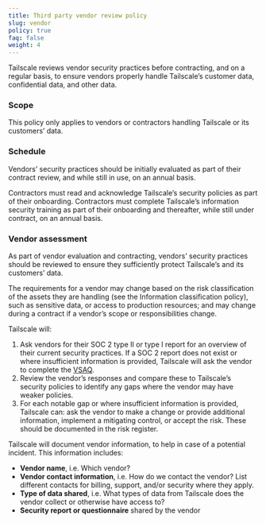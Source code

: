 ```yaml
---
title: Third party vendor review policy
slug: vendor
policy: true
faq: false
weight: 4
---
```


Tailscale reviews vendor security practices before contracting, and on a regular basis, to ensure vendors properly handle Tailscale’s customer data, confidential data, and other data.
<!--Tailscale’s [full vendor list is available here](https://docs.google.com/spreadsheets/d/1WerAlilhS86njuZB5_trKJAq9dxQeDBIlVY_4_d7sHg/edit#gid=0).-->

### Scope

This policy only applies to vendors or contractors handling Tailscale or its customers’ data.

### Schedule

Vendors’ security practices should be initially evaluated as part of their contract review, and while still in use, on an annual basis.

Contractors must read and acknowledge Tailscale’s security policies as part of their onboarding. Contractors must complete Tailscale’s information security training as part of their onboarding and thereafter, while still under contract, on an annual basis.


### Vendor assessment

As part of vendor evaluation and contracting, vendors’ security practices should be reviewed to ensure they sufficiently protect Tailscale’s and its customers’ data.

The requirements for a vendor may change based on the risk classification of the assets they are handling (see the Information classification policy), such as sensitive data, or access to production resources; and may change during a contract if a vendor’s scope or responsibilities change.

Tailscale will:
1. Ask vendors for their SOC 2 type II or type I report for an overview of their current security practices. If a SOC 2 report does not exist or where insufficient information is provided, Tailscale will ask the vendor to complete the [VSAQ](https://vsaq-demo.withgoogle.com/).
2. Review the vendor’s responses and compare these to Tailscale’s security policies to identify any gaps where the vendor may have weaker policies.
3. For each notable gap or where insufficient information is provided, Tailscale can: ask the vendor to make a change or provide additional information, implement a mitigating control, or accept the risk. These should be documented in the risk register.

Tailscale will document vendor information, to help in case of a potential incident. This information includes:
* **Vendor name**, i.e. Which vendor?
* **Vendor contact information**, i.e. How do we contact the vendor? List different contacts for billing, support, and/or security where they apply.
* **Type of data shared**, i.e. What types of data from Tailscale does the vendor collect or otherwise have access to?
* **Security report or questionnaire** shared by the vendor
